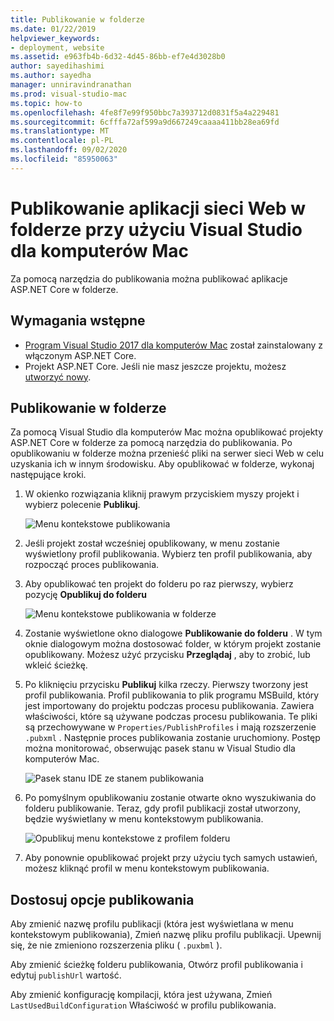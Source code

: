 ```yaml
---
title: Publikowanie w folderze
ms.date: 01/22/2019
helpviewer_keywords:
- deployment, website
ms.assetid: e963fb4b-6d32-4d45-86bb-ef7e4d3028b0
author: sayedihashimi
ms.author: sayedha
manager: unniravindranathan
ms.prod: visual-studio-mac
ms.topic: how-to
ms.openlocfilehash: 4fe8f7e99f950bbc7a393712d0831f5a4a229481
ms.sourcegitcommit: 6cfffa72af599a9d667249caaaa411bb28ea69fd
ms.translationtype: MT
ms.contentlocale: pl-PL
ms.lasthandoff: 09/02/2020
ms.locfileid: "85950063"
---
```

# <a name="publish-a-web-app-to-a-folder-using-visual-studio-for-mac"></a>Publikowanie aplikacji sieci Web w folderze przy użyciu Visual Studio dla komputerów Mac

Za pomocą narzędzia do publikowania można publikować aplikacje ASP.NET Core w folderze.

## <a name="prerequisites"></a>Wymagania wstępne

- [Program Visual Studio 2017 dla komputerów Mac](https://visualstudio.microsoft.com/downloads/?utm_medium=microsoft&utm_source=docs.microsoft.com&utm_campaign=inline+link&utm_content=download+vs4mac2017) został zainstalowany z włączonym ASP.NET Core.
- Projekt ASP.NET Core. Jeśli nie masz jeszcze projektu, możesz [utworzyć nowy](/visualstudio/mac/create-new-projects?view=vsmac-2017).

## <a name="publish-to-folder"></a>Publikowanie w folderze

Za pomocą Visual Studio dla komputerów Mac można opublikować projekty ASP.NET Core w folderze za pomocą narzędzia do publikowania. Po opublikowaniu w folderze można przenieść pliki na serwer sieci Web w celu uzyskania ich w innym środowisku. Aby opublikować w folderze, wykonaj następujące kroki.

 1. W okienko rozwiązania kliknij prawym przyciskiem myszy projekt i wybierz polecenie **Publikuj**.

    ![Menu kontekstowe publikowania](media/publish-context-menu.png)

 2. Jeśli projekt został wcześniej opublikowany, w menu zostanie wyświetlony profil publikowania. Wybierz ten profil publikowania, aby rozpocząć proces publikowania.

 3. Aby opublikować ten projekt do folderu po raz pierwszy, wybierz pozycję **Opublikuj do folderu**

    ![Menu kontekstowe publikowania w folderze](media/publish-to-folder-context-menu.png)

 4. Zostanie wyświetlone okno dialogowe **Publikowanie do folderu** . W tym oknie dialogowym można dostosować folder, w którym projekt zostanie opublikowany. Możesz użyć przycisku **Przeglądaj** , aby to zrobić, lub wkleić ścieżkę.

 5. Po kliknięciu przycisku **Publikuj** kilka rzeczy. Pierwszy tworzony jest profil publikowania. Profil publikowania to plik programu MSBuild, który jest importowany do projektu podczas procesu publikowania. Zawiera właściwości, które są używane podczas procesu publikowania. Te pliki są przechowywane w `Properties/PublishProfiles` i mają rozszerzenie `.pubxml` . Następnie proces publikowania zostanie uruchomiony. Postęp można monitorować, obserwując pasek stanu w Visual Studio dla komputerów Mac.

    ![Pasek stanu IDE ze stanem publikowania](media/publish-to-folder-status-bar.png)

 6. Po pomyślnym opublikowaniu zostanie otwarte okno wyszukiwania do folderu publikowanie. Teraz, gdy profil publikacji został utworzony, będzie wyświetlany w menu kontekstowym publikowania.

    ![Opublikuj menu kontekstowe z profilem folderu](media/publish-context-menu-with-folder-profile.png)

 7. Aby ponownie opublikować projekt przy użyciu tych samych ustawień, możesz kliknąć profil w menu kontekstowym publikowania.

## <a name="customize-publish-options"></a>Dostosuj opcje publikowania

Aby zmienić nazwę profilu publikacji (która jest wyświetlana w menu kontekstowym publikowania), Zmień nazwę pliku profilu publikacji. Upewnij się, że nie zmieniono rozszerzenia pliku ( `.puxbml` ).

Aby zmienić ścieżkę folderu publikowania, Otwórz profil publikowania i edytuj `publishUrl` wartość.

Aby zmienić konfigurację kompilacji, która jest używana, Zmień `LastUsedBuildConfiguration` Właściwość w profilu publikowania.